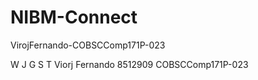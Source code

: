 # NIBM-Connect

VirojFernando-COBSCComp171P-023

W J G S T Viorj Fernando
8512909
COBSCComp171P-023
